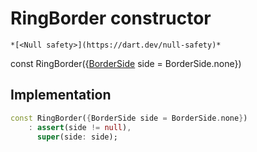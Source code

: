 


# RingBorder constructor




    *[<Null safety>](https://dart.dev/null-safety)*


const
RingBorder({[BorderSide](https://api.flutter.dev/flutter/painting/BorderSide-class.html) side = BorderSide.none})





## Implementation

```dart
const RingBorder({BorderSide side = BorderSide.none})
    : assert(side != null),
      super(side: side);
```







